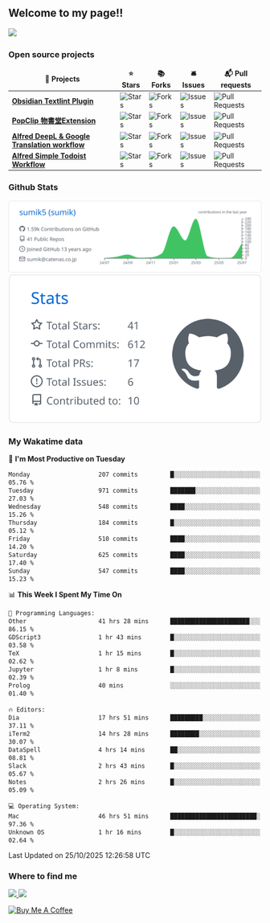 
<h2>Welcome to my page!!</h2>

![](https://komarev.com/ghpvc/?username=shivase&color=red)

<h3>Open source projects</h3>
<table>
  <thead align="center">
    <tr border: none;>
      <td><b>🎁 Projects</b></td>
      <td><b>⭐ Stars</b></td>
      <td><b>📚 Forks</b></td>
      <td><b>🛎 Issues</b></td>
      <td><b>📬 Pull requests</b></td>
    </tr>
  </thead>
  <tbody>
    <tr>
      <td><a href="https://github.com/shivase/obsidian-textlint"><b>Obsidian Textlint Plugin</b></a></td>
      <td><img alt="Stars" src="https://img.shields.io/github/stars/shivase/obsidian-textlint?style=flat-square&labelColor=343b41"/></td>
      <td><img alt="Forks" src="https://img.shields.io/github/forks/shivase/obsidian-textlint?style=flat-square&labelColor=343b41"/></td>
      <td><img alt="Issues" src="https://img.shields.io/github/issues/shivase/obsidian-textlint?style=flat-square&labelColor=343b41"/></td>
      <td><img alt="Pull Requests" src="https://img.shields.io/github/issues-pr/shivase/obsidian-textlint?style=flat-square&labelColor=343b41"/></td>
    </tr>
    <tr>
      <td><a href="https://github.com/shivase/popclip-monokakido"><b>PopClip 物書堂Extension</b></a></td>
      <td><img alt="Stars" src="https://img.shields.io/github/stars/shivase/popclip-monokakido?style=flat-square&labelColor=343b41"/></td>
      <td><img alt="Forks" src="https://img.shields.io/github/forks/shivase/popclip-monokakido?style=flat-square&labelColor=343b41"/></td>
      <td><img alt="Issues" src="https://img.shields.io/github/issues/shivase/popclip-monokakido?style=flat-square&labelColor=343b41"/></td>
      <td><img alt="Pull Requests" src="https://img.shields.io/github/issues-pr/shivase/popclip-monokakido?style=flat-square&labelColor=343b41"/></td>
    </tr>
    <tr>
      <td><a href="https://github.com/shivase/alfred-workflow-deepl-google-translation"><b>Alfred DeepL & Google Translation workflow</b></a></td>
      <td><img alt="Stars" src="https://img.shields.io/github/stars/shivase/alfred-workflow-deepl-google-translation?style=flat-square&labelColor=343b41"/></td>
      <td><img alt="Forks" src="https://img.shields.io/github/forks/shivase/alfred-workflow-deepl-google-translation?style=flat-square&labelColor=343b41"/></td>
      <td><img alt="Issues" src="https://img.shields.io/github/issues/shivase/alfred-workflow-deepl-google-translation?style=flat-square&labelColor=343b41"/></td>
      <td><img alt="Pull Requests" src="https://img.shields.io/github/issues-pr/shivase/alfred-workflow-deepl-google-translation?style=flat-square&labelColor=343b41"/></td>
    </tr>
    <tr>
      <td><a href="https://github.com/shivase/alfred-simple-todoist"><b>Alfred Simple Todoist Workflow</b></a></td>
      <td><img alt="Stars" src="https://img.shields.io/github/stars/shivase/alfred-simple-todoist?style=flat-square&labelColor=343b41"/></td>
      <td><img alt="Forks" src="https://img.shields.io/github/forks/shivase/alfred-simple-todoist?style=flat-square&labelColor=343b41"/></td>
      <td><img alt="Issues" src="https://img.shields.io/github/issues/shivase/alfred-simple-todoist?style=flat-square&labelColor=343b41"/></td>
      <td><img alt="Pull Requests" src="https://img.shields.io/github/issues-pr/shivase/alfred-simple-todoist?style=flat-square&labelColor=343b41"/></td>
    </tr>
  </tbody>
</table>

<h3>Github Stats</h3>

![](https://raw.githubusercontent.com/shivase/profile-summary-cards/master/profile-summary-card-output/github/0-profile-details.svg)
![](https://raw.githubusercontent.com/shivase/profile-summary-cards/master/profile-summary-card-output/github/3-stats.svg)

<h3>My Wakatime data</h3>

<!--START_SECTION:waka-->
📅 **I'm Most Productive on Tuesday** 

```text
Monday                   207 commits         █░░░░░░░░░░░░░░░░░░░░░░░░   05.76 % 
Tuesday                  971 commits         ███████░░░░░░░░░░░░░░░░░░   27.03 % 
Wednesday                548 commits         ████░░░░░░░░░░░░░░░░░░░░░   15.26 % 
Thursday                 184 commits         █░░░░░░░░░░░░░░░░░░░░░░░░   05.12 % 
Friday                   510 commits         ████░░░░░░░░░░░░░░░░░░░░░   14.20 % 
Saturday                 625 commits         ████░░░░░░░░░░░░░░░░░░░░░   17.40 % 
Sunday                   547 commits         ████░░░░░░░░░░░░░░░░░░░░░   15.23 % 
```


📊 **This Week I Spent My Time On** 

```text
💬 Programming Languages: 
Other                    41 hrs 28 mins      ██████████████████████░░░   86.15 % 
GDScript3                1 hr 43 mins        █░░░░░░░░░░░░░░░░░░░░░░░░   03.58 % 
TeX                      1 hr 15 mins        █░░░░░░░░░░░░░░░░░░░░░░░░   02.62 % 
Jupyter                  1 hr 8 mins         █░░░░░░░░░░░░░░░░░░░░░░░░   02.39 % 
Prolog                   40 mins             ░░░░░░░░░░░░░░░░░░░░░░░░░   01.40 % 

🔥 Editors: 
Dia                      17 hrs 51 mins      █████████░░░░░░░░░░░░░░░░   37.11 % 
iTerm2                   14 hrs 28 mins      ████████░░░░░░░░░░░░░░░░░   30.07 % 
DataSpell                4 hrs 14 mins       ██░░░░░░░░░░░░░░░░░░░░░░░   08.81 % 
Slack                    2 hrs 43 mins       █░░░░░░░░░░░░░░░░░░░░░░░░   05.67 % 
Notes                    2 hrs 26 mins       █░░░░░░░░░░░░░░░░░░░░░░░░   05.09 % 

💻 Operating System: 
Mac                      46 hrs 51 mins      ████████████████████████░   97.36 % 
Unknown OS               1 hr 16 mins        █░░░░░░░░░░░░░░░░░░░░░░░░   02.64 % 
```


 Last Updated on 25/10/2025 12:26:58 UTC
<!--END_SECTION:waka-->

<h3>Where to find me</h3>
<p>
  <a href="https://www.twitter.com/sumik5">
    <img src="https://img.shields.io/badge/twitter-%231DA1F2.svg?&style=for-the-badge&logo=twitter&logoColor=white" height=25>
  </a>
  <a href="https://zenn.dev/shivase">
    <img src="https://img.shields.io/badge/-Zenn-03363D.svg?logo=zenn&style=flat-square" height=25>
  </a>
</p>

<p>
  <a href="https://www.buymeacoffee.com/shivase" target="_blank" rel="noreferrer nofollow">
    <img src="https://cdn.buymeacoffee.com/buttons/default-red.png" alt="Buy Me A Coffee" height="30" width="150" >
  </a>
</p>
